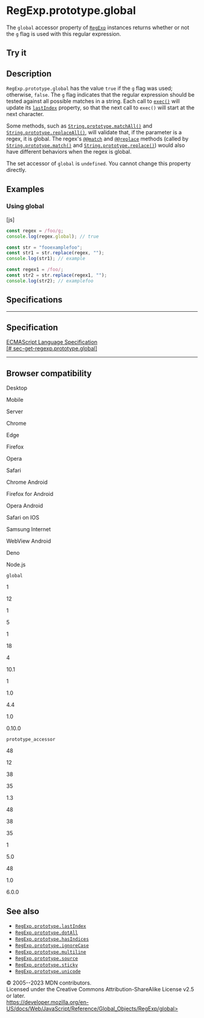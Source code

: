 RegExp.prototype.global
=======================

 
The `global` accessor property of [`RegExp`](../regexp) instances
returns whether or not the `g` flag is used with this regular
expression.


 
Try it 
------

 



 
Description
-----------

 
`RegExp.prototype.global` has the value `true` if the `g` flag was used;
otherwise, `false`. The `g` flag indicates that the regular expression
should be tested against all possible matches in a string. Each call to
[`exec()`](exec) will update its [`lastIndex`](lastindex) property, so
that the next call to `exec()` will start at the next character.

Some methods, such as
[`String.prototype.matchAll()`](../string/matchall) and
[`String.prototype.replaceAll()`](../string/replaceall), will validate
that, if the parameter is a regex, it is global. The regex\'s
[`@@match`](@@match) and [`@@replace`](@@replace) methods (called by
[`String.prototype.match()`](../string/match) and
[`String.prototype.replace()`](../string/replace)) would also have
different behaviors when the regex is global.

The set accessor of `global` is `undefined`. You cannot change this
property directly.



 
Examples
--------


 
### Using global 

 
 
 
[js]


```js
const regex = /foo/g;
console.log(regex.global); // true

const str = "fooexamplefoo";
const str1 = str.replace(regex, "");
console.log(str1); // example

const regex1 = /foo/;
const str2 = str.replace(regex1, "");
console.log(str2); // examplefoo
```




Specifications
--------------

 
  -----------------------------------------------------------------------------------------------------------------------------------
  Specification
  -----------------------------------------------------------------------------------------------------------------------------------
  [ECMAScript Language Specification\
  [\#
  sec-get-regexp.prototype.global]](https://tc39.es/ecma262/multipage/text-processing.html#sec-get-regexp.prototype.global)

  -----------------------------------------------------------------------------------------------------------------------------------


Browser compatibility 
---------------------

 


Desktop

Mobile

Server

Chrome

Edge

Firefox

Opera

Safari

Chrome Android

Firefox for Android

Opera Android

Safari on IOS

Samsung Internet

WebView Android

Deno

Node.js

`global`

1

12

1

5

1

18

4

10.1

1

1.0

4.4

1.0

0.10.0

`prototype_accessor`

48

12

38

35

1.3

48

38

35

1

5.0

48

1.0

6.0.0

 
See also 
--------

 
-   [`RegExp.prototype.lastIndex`](lastindex)
-   [`RegExp.prototype.dotAll`](dotall)
-   [`RegExp.prototype.hasIndices`](hasindices)
-   [`RegExp.prototype.ignoreCase`](ignorecase)
-   [`RegExp.prototype.multiline`](multiline)
-   [`RegExp.prototype.source`](source)
-   [`RegExp.prototype.sticky`](sticky)
-   [`RegExp.prototype.unicode`](unicode)



 
© 2005--2023 MDN contributors.\
Licensed under the Creative Commons Attribution-ShareAlike License v2.5
or later.\
https://developer.mozilla.org/en-US/docs/Web/JavaScript/Reference/Global_Objects/RegExp/global>

